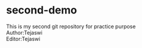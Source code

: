 # second-demo
This is my second git repository for practice purpose
<br>
Author:Tejaswi
<br>
Editor:Tejaswi


